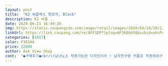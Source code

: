 ```yaml
---
layout: post 
title:  "K2 써플렉스 햇모자, Black" 
description: K2 써플 ..
date: 2020-06-21 16:49:20 
img: https://static.coupangcdn.com/image/retail/images/2020/04/28/20/2/9c17eb8d-bada-4280-a5e1-e001af01acc9.jpg 
linkUrl: https://link.coupang.com/re/AFFSDP?lptag=AF3600438&subid=ahnPublicAsk&pageKey=1524254502&itemId=2615326284&vendorItemId=70606369915&traceid=V0-113-a325ec84973d7295 
categories: [1017] 
color: F361A6 
price: 22000 
author: Ask View Shop 
cont:  "●구매후기●<br/>(남녀노소 착용가능한 디자인이라 ! 남자친구랑 커플로 착용하려구요 !)<br/>(내돈내산 후기)<br/>기분탓인지는 모르겠지만 안쪽이 매쉬재질이라 그런지<br/>길이를 조절할 수 있는 끈은 탈부착이어서 끈을 떼고 쓰면<br/>날씨가 뜨거워 지기 시작해서 여름모자를 구매하러 검색했다<br/>눈이 들어온 K2 햇모자<br/>다갖춘 모자인듯 해요<br/>다른 브랜드 햇모자 같은경우는 등산이나 낚시에 어울릴듯한 스타일인데<br/>등산를 자주 다니고 있는데 !<br/>등산이나 야외활동 할 때 쓸 수 있는 모자를 찾다가 예쁘게 잘 나온 것 같아서 구매해 봤습니다!<br/>디자인이 깔끔하고 심플해서 일상생활에서도 착용가능하구!<br/>딸래미가 써보더니 본인 스타일이라며 가져가 버리네요^^<br/>멋스럽게 어디든 착용할수 있을거 같아 더 좋은거 같아요<br/>봄 가을에 쓰기 좋고 등산에 갈때 쓰고 가면 딱 !(활용성 굳)<br/>브랜드 모자인데 가격도 OK!  디자인도 OK!  활용도까지 두루두루<br/>사이즈는 FREE사이즈로 신랑,저,딸래미 까지 두루두루 착용가능 하겠어요<br/>선선한 날씨에 마스크 착용 후,<br/>스트링이 달려있어 바람이 불어도 벗겨질 염려없이 편리함도 있고<br/>실물은 사진이랑 똑같고, 생각했던 것보다 많이 부드럽고 시원한 재질입니다.<br/><br/>써플렉스 햇모자 구매해보니 정말 만족이네요 ㅎㅎㅎ<br/>썼을 때 다른 모자보다 시원한 느낌이 나더라구요! ㅋㅋ<br/>아웃도어가 아닌 일반적인 스타일리시한 버킷햇 같고 좋습니다 ㅋㅋ<br/>안쪽은 메쉬 소재로 되있어서 여름에 시원하게 잘 착용할거같아요 ㅎㅎ<br/>역시 빠른 로켓배송 쿠팡<br/>역시 쿠팡로켓배송 짱... <br/>♡<br/>오후 늦게 주문을 했는데.<br/>.<br/> 다음날 도착을 했네요<br/>요 제품은 블랙 색상에 K2 로고 이미지가 깔끔하게 프린팅 되어있어<br/>요런스타일의 모자를 써보지를 않아서 구매에 고민이 있긴 했지만<br/>이번에 믿고 사는 K2브랜드에서<br/>저녁 운동 하러 나와서 착용샷 찍어봤어요<br/>진짜 짱 추천이에요 ㅎㅎㅎ!!<br/>챙도 적당하고 여러므로 활용도가 있을거 같아 큰맘 먹고 구매를 했어요<br/>코로나때문에 활동을 할수없는 요즘.<br/>.<br/><br/>쿠팡 로켓배송으로 주문하고 바로 다음날 도착했어요 !!<br/>쿠팡 박스 포장안에 폴리팩으로 깔끔하게 포장되어 있었어요<br/>탈부착이 가능하여 스타일 변경이 가능하게 되어 있네요<br/>평소에도 자연스럽게 쓰고 다닐 수 있을 것 같아요!<br/>하나더 구매해서 딸이랑 커플템으로 사용하려구요<br/>(남녀노소 착용가능한 디자인이라 ! 남자친구랑 커플로 착용하려구요 !)<br/>(내돈내산 후기)<br/>기분탓인지는 모르겠지만 안쪽이 매쉬재질이라 그런지<br/>길이를 조절할 수 있는 끈은 탈부착이어서 끈을 떼고 쓰면<br/>날씨가 뜨거워 지기 시작해서 여름모자를 구매하러 검색했다<br/>눈이 들어온 K2 햇모자<br/>다갖춘 모자인듯 해요<br/>다른 브랜드 햇모자 같은경우는 등산이나 낚시에 어울릴듯한 스타일인데<br/>등산를 자주 다니고 있는데 !<br/>등산이나 야외활동 할 때 쓸 수 있는 모자를 찾다가 예쁘게 잘 나온 것 같아서 구매해 봤습니다!<br/>디자인이 깔끔하고 심플해서 일상생활에서도 착용가능하구!<br/>딸래미가 써보더니 본인 스타일이라며 가져가 버리네요^^<br/>멋스럽게 어디든 착용할수 있을거 같아 더 좋은거 같아요<br/>봄 가을에 쓰기 좋고 등산에 갈때 쓰고 가면 딱 !(활용성 굳)<br/>브랜드 모자인데 가격도 OK!  디자인도 OK!  활용도까지 두루두루<br/>사이즈는 FREE사이즈로 신랑,저,딸래미 까지 두루두루 착용가능 하겠어요<br/>선선한 날씨에 마스크 착용 후,<br/>스트링이 달려있어 바람이 불어도 벗겨질 염려없이 편리함도 있고<br/>실물은 사진이랑 똑같고, 생각했던 것보다 많이 부드럽고 시원한 재질입니다.<br/><br/>써플렉스 햇모자 구매해보니 정말 만족이네요 ㅎㅎㅎ<br/>썼을 때 다른 모자보다 시원한 느낌이 나더라구요! ㅋㅋ<br/>아웃도어가 아닌 일반적인 스타일리시한 버킷햇 같고 좋습니다 ㅋㅋ<br/>안쪽은 메쉬 소재로 되있어서 여름에 시원하게 잘 착용할거같아요 ㅎㅎ<br/>역시 빠른 로켓배송 쿠팡<br/>역시 쿠팡로켓배송 짱... <br/>♡<br/>오후 늦게 주문을 했는데.<br/>.<br/> 다음날 도착을 했네요<br/>요 제품은 블랙 색상에 K2 로고 이미지가 깔끔하게 프린팅 되어있어<br/>요런스타일의 모자를 써보지를 않아서 구매에 고민이 있긴 했지만<br/>이번에 믿고 사는 K2브랜드에서<br/>저녁 운동 하러 나와서 착용샷 찍어봤어요<br/>진짜 짱 추천이에요 ㅎㅎㅎ!!<br/>챙도 적당하고 여러므로 활용도가 있을거 같아 큰맘 먹고 구매를 했어요<br/>코로나때문에 활동을 할수없는 요즘.<br/>.<br/><br/>쿠팡 로켓배송으로 주문하고 바로 다음날 도착했어요 !!<br/>쿠팡 박스 포장안에 폴리팩으로 깔끔하게 포장되어 있었어요<br/>탈부착이 가능하여 스타일 변경이 가능하게 되어 있네요<br/>평소에도 자연스럽게 쓰고 다닐 수 있을 것 같아요!<br/>하나더 구매해서 딸이랑 커플템으로 사용하려구요<br/>" 
---
```

